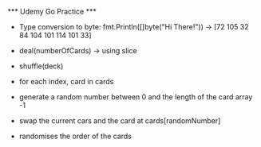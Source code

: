 *** Udemy Go Practice ***

- Type conversion to byte: fmt.Println([]byte("Hi There!")) -> [72 105 32 84 104 101 114 101 33]

- deal(numberOfCards) -> using slice

- shuffle(deck)
- for each index, card in cards
- generate a random number between 0 and the length of the card array -1
- swap the current cars and the card at cards[randomNumber]
- randomises the order of the cards



